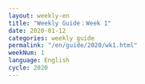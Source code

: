 ```yaml
---
layout: weekly-en
title: "Weekly Guide：Week 1"
date: 2020-01-12
categories: weekly guide
permalink: "/en/guide/2020/wk1.html"
weekNum: 1
language: English
cycle: 2020
---
```

